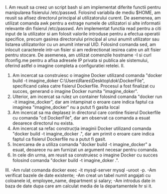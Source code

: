 I. Am reusit sa creez un script bash si am implementat diferite functii pentru manipularea fisierului /etc/passwd. Folosind variabila de mediu $HOME, am reusit sa afisez directorul principal al utilizatorului curent. De asemenea, am utilizat comanda awk pentru a extrage numele de utilizatori si alte informatii relevante din fisierul /etc/passwd.
Am implementat functia read pentru a citi input de la utilizator si am folosit valorile introduse pentru a efectua operatii specifice, precum gasirea directorului principal al unui anumit utilizator sau listarea utilizatorilor cu un anumit interval UID. Folosind comanda sed, am inlocuit caracterele intr-un fisier si am redirectionat iesirea catre un alt fisier pentru stocare.
De asemenea, am utilizat comenzile hostname -I si curl ifconfig.me pentru a afisa adresele IP privata si publica ale sistemului, oferind astfel o imagine completa a configuratiei retelei.
II.
1. Am incercat sa construiesc o imagine Docker utilizand comanda "docker build -t imagine_doker C:\Users\Rares\Desktop\dok\DockerFile", specificand calea catre fisierul Dockerfile. Procesul a fost finalizat cu succes, generand o imagine Docker numita "imagine_doker".
2. Ulterior, am incercat sa rulez un container folosind comanda "docker run -it imagine_docker", dar am intampinat o eroare care indica faptul ca imaginea "imagine_docker" nu a putut fi gasita local
3. Am incercat sa ma deplasez in directorul care contine fisierul Dockerfile cu comanda "cd DockerFile", dar am observat ca comanda a esuat deoarece directorul nu exista.
4. Am incercat sa refac construcția imaginii Docker utilizand comanda "docker build -t imagine_docker .", dar am primit o eroare care indica faptul ca fisierul Dockerfile nu a putut fi gasit.
5. Incercarea de a utiliza comanda "docker build -t imagine_docker" a esuat, deoarece nu am furnizat un argument necesar pentru comanda.
6. In cele din urma, am reusit sa construiesc o imagine Docker cu succes folosind comanda "docker build -t imagine_doker .".

III.
 -Am rulat comanda docker exec -it mysql-server mysql -uroot -p.
 -Am verificat bazele de date existente;
 -Am creat un tabel numit angajati cu coloanele id, employee_name, department și salary;
 -Am introdus date in baza de date dupa care am calculat media de la departamentele hr si it.
